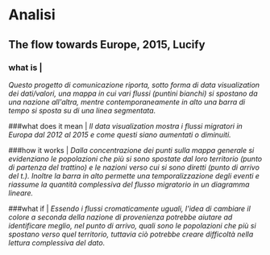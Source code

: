 # Analisi

## The flow towards Europe, 2015, Lucify

### what is |
*Questo progetto di comunicazione riporta, sotto forma di data visualization dei dati/valori, una mappa in cui vari flussi (puntini bianchi) si spostano da una nazione all'altra, mentre contemporaneamente in alto una barra di tempo si sposta su di una linea segmentata.*

###what does it mean |
*Il data visualization mostra i flussi migratori in Europa dal 2012 al 2015 e come questi siano aumentati o diminuiti.*

###how it works | 
*Dalla concentrazione dei punti sulla mappa generale si evidenziano le popolazioni che più si sono spostate dal loro territorio (punto di partenza del trattino) e le nazioni verso cui si sono diretti (punto di arrivo del t.). Inoltre la barra in alto permette una temporalizzazione degli eventi e riassume la quantità complessiva del flusso migratorio in un diagramma lineare.*

###what if | 
*Essendo i flussi cromaticamente uguali, l'idea di cambiare il colore a seconda della nazione di provenienza potrebbe aiutare ad identificare meglio, nel punto di arrivo, quali sono le popolazioni che più si spostano verso quel territorio, tuttavia ciò potrebbe creare difficoltà  nella lettura complessiva del dato.*
